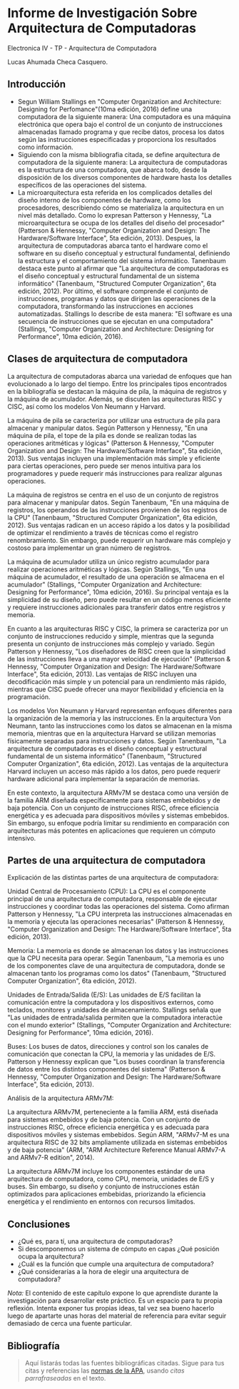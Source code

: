 # Informe de Investigación Sobre Arquitectura de Computadoras

Electronica IV - TP - Arquitectura de Computadora

Lucas Ahumada Checa Casquero.

## Introducción

- Segun William Stallings en "Computer Organization and Architecture: Designing for Perfomance"(10ma edición, 2016) define una computadora de la siguiente manera:
  Una computadora es una máquina electrónica que opera bajo el control de un conjunto de instrucciones almacenadas llamado programa y que recibe datos, procesa los datos según las instrucciones especificadas y proporciona los resultados como información.
- Siguiendo con la misma bibliografia citada, se define arquitectura de computadora de la siguiente manera:
  La arquitectura de computadoras es la estructura de una computadora, que abarca todo, desde la disposición de los diversos componentes de hardware hasta los detalles específicos de las operaciones del sistema.
- La microarquitectura esta referida en los complicados detalles del diseño interno de los componentes de hardware, como los procesadores, describiendo cómo se materializa la arquitectura en un nivel más detallado. Como lo expresan Patterson y Hennessy, "La microarquitectura se ocupa de los detalles del diseño del procesador" (Patterson & Hennessy, "Computer Organization and Design: The Hardware/Software Interface", 5ta edición, 2013).
Despues, la arquitectura de computadoras abarca tanto el hardware como el software en su diseño conceptual y estructural fundamental, definiendo la estructura y el comportamiento del sistema informático. Tanenbaum destaca este punto al afirmar que "La arquitectura de computadoras es el diseño conceptual y estructural fundamental de un sistema informático" (Tanenbaum, "Structured Computer Organization", 6ta edición, 2012).
Por último, el software comprende el conjunto de instrucciones, programas y datos que dirigen las operaciones de la computadora, transformando las instrucciones en acciones automatizadas. Stallings lo describe de esta manera: "El software es una secuencia de instrucciones que se ejecutan en una computadora" (Stallings, "Computer Organization and Architecture: Designing for Performance", 10ma edición, 2016).

## Clases de arquitectura de computadora

La arquitectura de computadoras abarca una variedad de enfoques que han evolucionado a lo largo del tiempo. Entre los principales tipos encontrados en la bibliografía se destacan la máquina de pila, la máquina de registros y la máquina de acumulador. Además, se discuten las arquitecturas RISC y CISC, así como los modelos Von Neumann y Harvard.

La máquina de pila se caracteriza por utilizar una estructura de pila para almacenar y manipular datos. Según Patterson y Hennessy, "En una máquina de pila, el tope de la pila es donde se realizan todas las operaciones aritméticas y lógicas" (Patterson & Hennessy, "Computer Organization and Design: The Hardware/Software Interface", 5ta edición, 2013). Sus ventajas incluyen una implementación más simple y eficiente para ciertas operaciones, pero puede ser menos intuitiva para los programadores y puede requerir más instrucciones para realizar algunas operaciones.

La máquina de registros se centra en el uso de un conjunto de registros para almacenar y manipular datos. Según Tanenbaum, "En una máquina de registros, los operandos de las instrucciones provienen de los registros de la CPU" (Tanenbaum, "Structured Computer Organization", 6ta edición, 2012). Sus ventajas radican en un acceso rápido a los datos y la posibilidad de optimizar el rendimiento a través de técnicas como el registro renombramiento. Sin embargo, puede requerir un hardware más complejo y costoso para implementar un gran número de registros.

La máquina de acumulador utiliza un único registro acumulador para realizar operaciones aritméticas y lógicas. Según Stallings, "En una máquina de acumulador, el resultado de una operación se almacena en el acumulador" (Stallings, "Computer Organization and Architecture: Designing for Performance", 10ma edición, 2016). Su principal ventaja es la simplicidad de su diseño, pero puede resultar en un código menos eficiente y requiere instrucciones adicionales para transferir datos entre registros y memoria.

En cuanto a las arquitecturas RISC y CISC, la primera se caracteriza por un conjunto de instrucciones reducido y simple, mientras que la segunda presenta un conjunto de instrucciones más complejo y variado. Según Patterson y Hennessy, "Los diseñadores de RISC creen que la simplicidad de las instrucciones lleva a una mayor velocidad de ejecución" (Patterson & Hennessy, "Computer Organization and Design: The Hardware/Software Interface", 5ta edición, 2013). Las ventajas de RISC incluyen una decodificación más simple y un potencial para un rendimiento más rápido, mientras que CISC puede ofrecer una mayor flexibilidad y eficiencia en la programación.

Los modelos Von Neumann y Harvard representan enfoques diferentes para la organización de la memoria y las instrucciones. En la arquitectura Von Neumann, tanto las instrucciones como los datos se almacenan en la misma memoria, mientras que en la arquitectura Harvard se utilizan memorias físicamente separadas para instrucciones y datos. Según Tanenbaum, "La arquitectura de computadoras es el diseño conceptual y estructural fundamental de un sistema informático" (Tanenbaum, "Structured Computer Organization", 6ta edición, 2012). Las ventajas de la arquitectura Harvard incluyen un acceso más rápido a los datos, pero puede requerir hardware adicional para implementar la separación de memorias.

En este contexto, la arquitectura ARMv7M se destaca como una versión de la familia ARM diseñada específicamente para sistemas embebidos y de baja potencia. Con un conjunto de instrucciones RISC, ofrece eficiencia energética y es adecuada para dispositivos móviles y sistemas embebidos. Sin embargo, su enfoque podría limitar su rendimiento en comparación con arquitecturas más potentes en aplicaciones que requieren un cómputo intensivo.

## Partes de una arquitectura de computadora

Explicación de las distintas partes de una arquitectura de computadora:

Unidad Central de Procesamiento (CPU): La CPU es el componente principal de una arquitectura de computadora, responsable de ejecutar instrucciones y coordinar todas las operaciones del sistema. Como afirman Patterson y Hennessy, "La CPU interpreta las instrucciones almacenadas en la memoria y ejecuta las operaciones necesarias" (Patterson & Hennessy, "Computer Organization and Design: The Hardware/Software Interface", 5ta edición, 2013).

Memoria: La memoria es donde se almacenan los datos y las instrucciones que la CPU necesita para operar. Según Tanenbaum, "La memoria es uno de los componentes clave de una arquitectura de computadora, donde se almacenan tanto los programas como los datos" (Tanenbaum, "Structured Computer Organization", 6ta edición, 2012).

Unidades de Entrada/Salida (E/S): Las unidades de E/S facilitan la comunicación entre la computadora y los dispositivos externos, como teclados, monitores y unidades de almacenamiento. Stallings señala que "Las unidades de entrada/salida permiten que la computadora interactúe con el mundo exterior" (Stallings, "Computer Organization and Architecture: Designing for Performance", 10ma edición, 2016).

Buses: Los buses de datos, direcciones y control son los canales de comunicación que conectan la CPU, la memoria y las unidades de E/S. Patterson y Hennessy explican que "Los buses coordinan la transferencia de datos entre los distintos componentes del sistema" (Patterson & Hennessy, "Computer Organization and Design: The Hardware/Software Interface", 5ta edición, 2013).

Análisis de la arquitectura ARMv7M:

La arquitectura ARMv7M, perteneciente a la familia ARM, está diseñada para sistemas embebidos y de baja potencia. Con un conjunto de instrucciones RISC, ofrece eficiencia energética y es adecuada para dispositivos móviles y sistemas embebidos. Según ARM, "ARMv7-M es una arquitectura RISC de 32 bits ampliamente utilizada en sistemas embebidos y de baja potencia" (ARM, "ARM Architecture Reference Manual ARMv7-A and ARMv7-R edition", 2014).

La arquitectura ARMv7M incluye los componentes estándar de una arquitectura de computadora, como CPU, memoria, unidades de E/S y buses. Sin embargo, su diseño y conjunto de instrucciones están optimizados para aplicaciones embebidas, priorizando la eficiencia energética y el rendimiento en entornos con recursos limitados.


## Conclusiones

- ¿Qué es, para tí, una arquitectura de computadoras?
- Si descomponemos un sistema de cómputo en capas ¿Qué posición ocupa la arquitectura?
- ¿Cuál es la función que cumple una arquitectura de computadora?
- ¿Qué considerarías a la hora de elegir una arquitectura de computadora?

*Nota:* El contenido de este capítulo expone lo que aprendiste durante la investigación para desarrollar este práctico. Es un espacio para tu propia reflexión. Intenta exponer tus propias ideas, tal vez sea bueno hacerlo luego de apartarte unas horas del material de referencia para evitar seguir demasiado de cerca una fuente particular.

## Bibliografía

> Aquí listarás todas las fuentes bibliográficas citadas. Sigue para tus citas y referencias las [normas de la APA](https://normas-apa.org/citas/), usando *citas parrafraseadas* en el texto.
